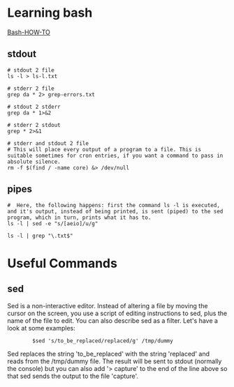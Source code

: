# Learning bash

[Bash-HOW-TO](https://tldp.org/HOWTO/Bash-Prog-Intro-HOWTO-1.html)

## stdout ##
```
# stdout 2 file
ls -l > ls-l.txt

# stderr 2 file
grep da * 2> grep-errors.txt

# stdout 2 stderr
grep da * 1>&2

# stderr 2 stdout
grep * 2>&1

# stderr and stdout 2 file
# This will place every output of a program to a file. This is suitable sometimes for cron entries, if you want a command to pass in absolute silence.
rm -f $(find / -name core) &> /dev/null
```


## pipes ##
```
#  Here, the following happens: first the command ls -l is executed, and it's output, instead of being printed, is sent (piped) to the sed program, which in turn, prints what it has to. 
ls -l | sed -e "s/[aeio]/u/g"

ls -l | grep "\.txt$"
```

# Useful Commands #

## sed ##
Sed is a non-interactive editor. Instead of altering a file by moving the cursor on the screen, you use a script of editing instructions to sed, 
plus the name of the file to edit. You can also describe sed as a filter. Let's have a look at some examples:

```
        $sed 's/to_be_replaced/replaced/g' /tmp/dummy
```

 Sed replaces the string 'to_be_replaced' with the string 'replaced' and reads from the /tmp/dummy file. The result will be sent to stdout (normally the console)
 but you can also add '> capture' to the end of the line above so that sed sends the output to the file 'capture'.
